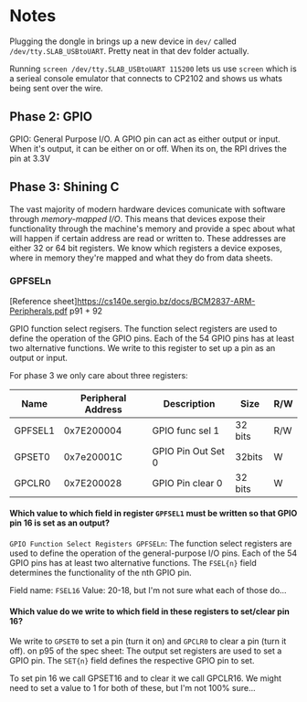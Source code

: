 # Notes

Plugging the dongle in brings up a new device in `dev/` called `/dev/tty.SLAB_USBtoUART`. Pretty neat in that dev folder actually.

Running `screen /dev/tty.SLAB_USBtoUART 115200` lets us use `screen` which is a serieal console emulator that connects to CP2102 and shows us whats being sent over the wire.

## Phase 2: GPIO

GPIO: General Purpose I/O. A GPIO pin can act as either output or input. When it's output, it can be either on or off. When its on, the RPI drives the pin at 3.3V

## Phase 3: Shining C

The vast majority of modern hardware devices comunicate with software through *memory-mapped I/O*. This means that devices expose their functionality through the machine's memory and provide a spec about what will happen if certain address are read or written to. These addresses are either 32 or 64 bit registers. We know which registers a device exposes, where in memory they're mapped and what they do from data sheets.

### GPFSELn

[Reference sheet]<https://cs140e.sergio.bz/docs/BCM2837-ARM-Peripherals.pdf> p91 + 92

GPIO function select regisers. The function select registers are used to define the operation of the GPIO pins. Each of the 54 GPIO pins has at least two alternative functions. We write to this register to set up a pin as an output or input.

For phase 3 we only care about three registers:

| Name   | Peripheral Address | Description | Size | R/W |
|------  | ------------------ | ----------- | ---- | --- |
|GPFSEL1 | 0x7E200004         | GPIO func sel 1 | 32 bits | R/W |
|GPSET0  | 0x7e20001C         | GPIO Pin Out Set 0 | 32bits | W |
|GPCLR0  | 0x7E200028         | GPIO Pin clear 0   | 32 bits | W |

#### Which value to which field in register `GPFSEL1` must be written so that GPIO pin 16 is set as an output?

`GPIO Function Select Registers GPFSELn`: The function select registers are used to define the operation of the general-purpose I/O pins. Each of the 54 GPIO pins has at least two alternative functions. The `FSEL{n}` field determines the functionality of the nth GPIO pin.

Field name: `FSEL16`
Value: 20-18, but I'm not sure what each of those do...

#### Which value do we write to which field in these registers to set/clear pin 16?

We write to `GPSET0` to set a pin (turn it on) and `GPCLR0` to clear a pin (turn it off). on p95 of the spec sheet: The output set registers are used to set a GPIO pin. The `SET{n}` field defines the respective GPIO pin to set.

To set pin 16 we call GPSET16 and to clear it we call GPCLR16. We might need to set a value to 1 for both of these, but I'm not 100% sure...
